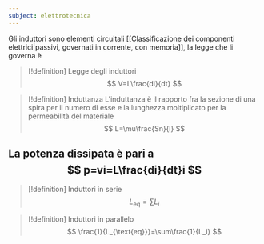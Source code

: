 ```yaml
---
subject: elettrotecnica
---
```

Gli induttori sono elementi circuitali [[Classificazione dei componenti elettrici|passivi, governati in corrente, con memoria]], la legge che li governa è
> [!definition] Legge degli induttori
> $$
> V=L\frac{di}{dt}
> $$

> [!definition] Induttanza
> L'induttanza è il rapporto fra la sezione di una spira per il numero di esse e la lunghezza moltiplicato per la permeabilità del materiale
> $$
> L=\mu\frac{Sn}{l}
> $$

La potenza dissipata è pari a
$$
p=vi=L\frac{di}{dt}i
$$
---
> [!definition] Induttori in serie
> $$
> L_{\text{eq}}=\sum L_i
> $$

> [!definition] Induttori in parallelo
> $$
> \frac{1}{L_{\text{eq}}}=\sum\frac{1}{L_i}
> $$